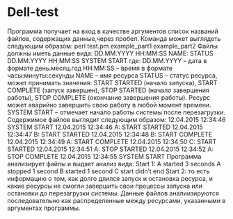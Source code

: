 # Dell-test
Программа получает на вход в качестве аргументов список названий файлов, содержащих данные,через пробел.
Команда может выглядеть следующим образом: 
     perl test.pm example_part1 example_part2
Файлы должны иметь данные вида:
	DD.MM.YYYY HH:MM:SS NAME: STATUS 
	DD.MM.YYYY HH:MM:SS SYSTEM START 
где:
	DD.MM.YYYY – дата в формате день.месяц.год
	HH:MM:SS – время в формате часы:минуты:секунды
	NAME – имя ресурса
	STATUS – статус ресурса, может принимать значения: START STARTED (начало запуска), START COMPLETE (запуск завершен), STOP STARTED (начало завершения работы), STOP COMPLETE (окончание завершения работы). Ресурс может аварийно завершить свою работу в любой момент времени.    
SYSTEM START – отмечает начало работы системы после перезагрузки.
Содержимое файлов выглядит следующим образом:
	12.04.2015 12:34:46 SYSTEM START
	12.04.2015 12:34:46 A: START STARTED
	12.04.2015 12:34:47 B: START STARTED
	12.04.2015 12:34:48 B: START COMPLETE
	12.04.2015 12:34:49 A: START COMPLETE
	12.04.2015 12:34:50 C: START STARTED
	12.04.2015 12:34:51 A: STOP STARTED
	12.04.2015 12:34:52 A: STOP COMPLETE
	12.04.2015 12:34:55 SYSTEM START
Программа анализирует файлы и выдает анализ вида:
	Start 1: 
	A started 3 seconds
	A stopped 1 second
	B started 1 second
	C start didn’t end
	Start 2: 
то есть информацию о том, как долго длился запуск и остановка ресурса, и какие ресурсы не смогли завершить свои процессы запуска или остановки до перезагрузки системы.
Данные файлов аналиизируются последовательно как распределенные между ресурсами, указанными в аргументах программы.
